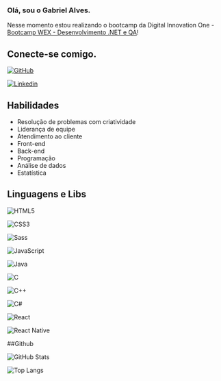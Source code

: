 ### Olá, sou o Gabriel Alves.

Nesse momento estou realizando o bootcamp da Digital Innovation One - [Bootcamp WEX - Desenvolvimento .NET e QA](https://web.dio.me/track/bootcamp-wex-desenvolvimento-net-e-qa)!

## Conecte-se comigo.

[![GitHub](https://img.shields.io/badge/GitHub-bagde?color=black)](https://github.com/GabrielAlvesDeOliveira)

[![Linkedin](https://img.shields.io/badge/Linkedin-badge?color=black)](https://www.linkedin.com/in/gabriel-alves-03a4371bb/)

## Habilidades

- Resolução de problemas com criatividade
- Liderança de equipe
- Atendimento ao cliente
- Front-end
- Back-end
- Programação
- Análise de dados
- Estatística

## Linguagens e Libs

![HTML5](https://img.shields.io/badge/HTML5-000?style=for-the-badge&logo=html5)

![CSS3](https://img.shields.io/badge/CSS3-000?style=for-the-badge&logo=css3&logoColor=264CE4)

![Sass](https://img.shields.io/badge/Sass-000?style=for-the-badge&logo=sass)

![JavaScript](https://img.shields.io/badge/JavaScript-000?style=for-the-badge&logo=javascript)

![Java](https://img.shields.io/badge/Java-000?style=for-the-badge&logo=java)

![C](https://img.shields.io/badge/C-000?style=for-the-badge&logo=c)

![C++](https://img.shields.io/badge/C%2B%2B-000?style=for-the-badge&logo=c%2B%2B&logoColor=00599C)

![C#](https://img.shields.io/badge/C%23-000?style=for-the-badge&logo=c-sharp&logoColor=823085)

![React](https://img.shields.io/badge/React-000?style=for-the-badge&logo=react)

![React Native](https://img.shields.io/badge/React-Native-000?style=for-the-badge&logo=React-Native)

##Github

![GitHub Stats](https://github-readme-stats.vercel.app/api?username=GabrielAlvesDeOliveira&theme=transparent&bg_color=000&border_color=30A3DC&show_icons=true&icon_color=30A3DC&title_color=E94D5F&text_color=FFF)

![Top Langs](https://github-readme-stats-git-masterrstaa-rickstaa.vercel.app/api/top-langs/?username=GabrielAlvesDeOliveira&bg_color=000&border_color=30A3DC&title_color=E94D5F&text_color=FFF)
